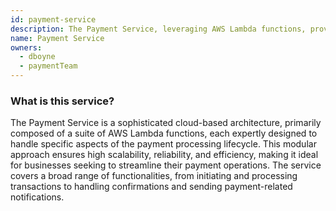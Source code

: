 ```yaml
---
id: payment-service
description: The Payment Service, leveraging AWS Lambda functions, provides a scalable and efficient solution for end-to-end payment processing and notifications.
name: Payment Service
owners:
  - dboyne
  - paymentTeam
---
```


### What is this service?

The Payment Service is a sophisticated cloud-based architecture, primarily composed of a suite of AWS Lambda functions, each expertly designed to handle specific aspects of the payment processing lifecycle. This modular approach ensures high scalability, reliability, and efficiency, making it ideal for businesses seeking to streamline their payment operations. The service covers a broad range of functionalities, from initiating and processing transactions to handling confirmations and sending payment-related notifications.
